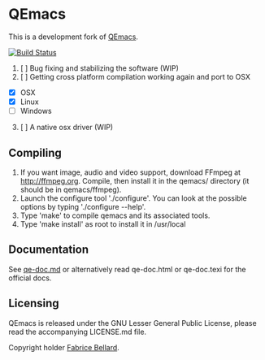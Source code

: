 QEmacs
===

This is a development fork of [QEmacs](http://www.bellard.org/qemacs/).

[![Build Status](https://travis-ci.org/jdwije/qemacs.svg?branch=osx-driver)](https://travis-ci.org/jdwije/qemacs)

1. [ ] Bug fixing and stabilizing the software (WIP)
2. [ ] Getting cross platform compilation working again and port to OSX
  - [x] OSX
  - [x] Linux
  - [ ] Windows
3. [ ] A native osx driver (WIP)

## Compiling

1. If you want image, audio and video support, download FFmpeg at
   http://ffmpeg.org. Compile, then install it in the qemacs/ directory (it should
   be in qemacs/ffmpeg). 
2. Launch the configure tool './configure'. You can look at the
   possible options by typing './configure --help'.
3. Type 'make' to compile qemacs and its associated tools.
4. Type 'make install' as root to install it in /usr/local

## Documentation

See [qe-doc.md](http://github.com/jdwije/qemacs/blob/master/qe-doc.md) or alternatively read qe-doc.html or qe-doc.texi for the official docs.

## Licensing

QEmacs is released under the GNU Lesser General Public License, please read the accompanying LICENSE.md file.

Copyright holder [Fabrice Bellard](http://www.bellard.org).
